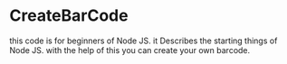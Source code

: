 # CreateBarCode
this code is for beginners of  Node JS.  it Describes the starting things of Node JS.  with the help of this you can create your own barcode. 
